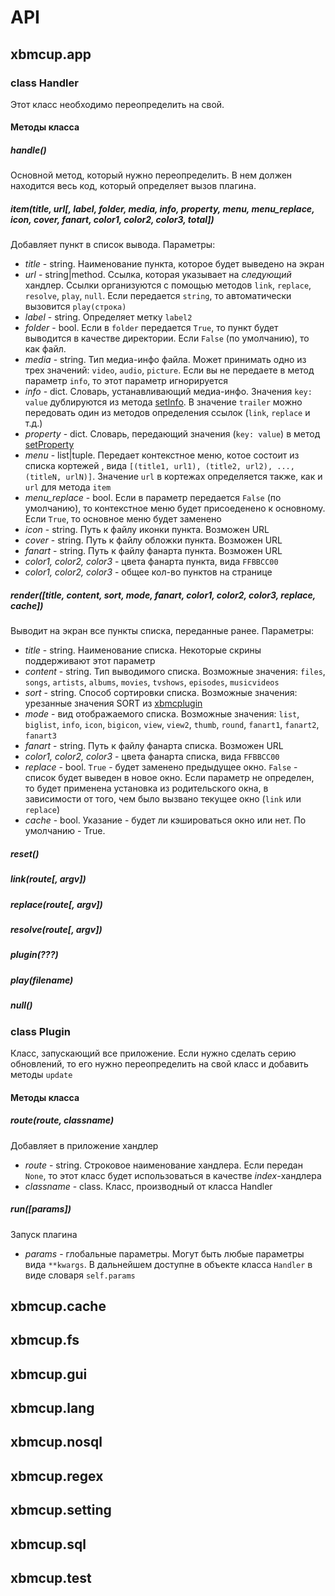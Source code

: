 # API


## xbmcup.app

### class Handler
Этот класс необходимо переопределить на свой.

#### Методы класса

##### handle()

Основной метод, который нужно переопределить. В нем должен находится весь код, который определяет вызов плагина.

##### item(title, url[, label, folder, media, info, property, menu, menu_replace, icon, cover, fanart, color1, color2, color3, total])

Добавляет пункт в список вывода. Параметры:

* _title_ - string. Наименование пункта, которое будет выведено на экран
* _url_ - string|method. Ссылка, которая указывает на *следующий* хандлер. Ссылки организуются с помощью методов `link`, `replace`, `resolve`, `play`, `null`. Если передается `string`, то автоматически вызовится `play(строка)`
* _label_ - string. Определяет метку `label2`
* _folder_ - bool. Если в `folder` передается `True`, то пункт будет выводится в качестве директории. Если `False` (по умолчанию), то как файл.
* _media_ - string. Тип медиа-инфо файла. Может принимать одно из трех значений: `video`, `audio`, `picture`. Если вы не передаете в метод параметр `info`, то этот параметр игнорируется
* _info_ - dict. Словарь, устанавливающий медиа-инфо. Значения `key: value` дублируются из метода [setInfo](http://mirrors.xbmc.org/docs/python-docs/xbmcgui.html#ListItem-setInfo). В значение `trailer` можно передовать один из методов определения ссылок (`link`, `replace` и т.д.)
* _property_ - dict. Словарь, передающий значения (`key: value`) в метод [setProperty](http://mirrors.xbmc.org/docs/python-docs/xbmcgui.html#ListItem-setProperty)
* _menu_ - list|tuple. Передает контекстное меню, котое состоит из списка кортежей , вида `[(title1, url1), (title2, url2), ..., (titleN, urlN)]`. Значение `url` в кортежах определяется также, как и `url` для метода `item`
* _menu_replace_ - bool. Если в параметр передается `False` (по умолчанию), то контекстное меню будет присоеденено к основному. Если `True`, то основное меню будет заменено
* _icon_ - string. Путь к файлу иконки пункта. Возможен URL
* _cover_ - string. Путь к файлу обложки пункта. Возможен URL
* _fanart_ - string. Путь к файлу фанарта пункта. Возможен URL
* _color1, color2, color3_ - цвета фанарта пункта, вида `FFBBCC00`
* _color1, color2, color3_ - общее кол-во пунктов на странице

##### render([title, content, sort, mode, fanart, color1, color2, color3, replace, cache])

Выводит на экран все пункты списка, переданные ранее. Параметры:

* _title_ - string. Наименование списка. Некоторые скрины поддерживают этот параметр
* _content_ - string. Тип выводимого списка. Возможные значения: `files`, `songs`, `artists`, `albums`, `movies`, `tvshows`, `episodes`, `musicvideos`
* _sort_ - string. Способ сортировки списка. Возможные значения: урезанные значения SORT из [xbmcplugin](http://mirrors.xbmc.org/docs/python-docs/xbmcplugin.html)
* _mode_ - вид отображаемого списка. Возможные значения: `list`, `biglist`, `info`, `icon`, `bigicon`, `view`, `view2`, `thumb`, `round`, `fanart1`, `fanart2`, `fanart3`
* _fanart_ - string. Путь к файлу фанарта списка. Возможен URL
* _color1, color2, color3_ - цвета фанарта списка, вида `FFBBCC00`
* _replace_ - bool. `True` - будет заменено предыдущее окно. `False` - список будет выведен в новое окно. Если параметр не определен, то будет применена установка из родительского окна, в зависимости от того, чем было вызвано текущее окно (`link` или `replace`)
* _cache_ - bool. Указание - будет ли кэшироваться окно или нет. По умолчанию - True.

##### reset()

##### link(route[, argv])

##### replace(route[, argv])

##### resolve(route[, argv])

##### plugin(???)

##### play(filename)

##### null()


### class Plugin

Класс, запускающий все приложение. Если нужно сделать серию обновлений, то его нужно переопределить на свой класс и добавить методы `update`

#### Методы класса

##### route(route, classname)

Добавляет в приложение хандлер

* _route_ - string. Строковое наименование хандлера. Если передан `None`, то этот класс будет использоваться в качестве *index*-хандлера
* _classname_ - class. Класс, производный от класса Handler

##### run([params])

Запуск плагина

* _params_ - глобальные параметры. Могут быть любые параметры вида `**kwargs`. В дальнейшем доступне в объекте класса `Handler` в виде словаря `self.params`


## xbmcup.cache

## xbmcup.fs

## xbmcup.gui

## xbmcup.lang

## xbmcup.nosql

## xbmcup.regex

## xbmcup.setting

## xbmcup.sql

## xbmcup.test

